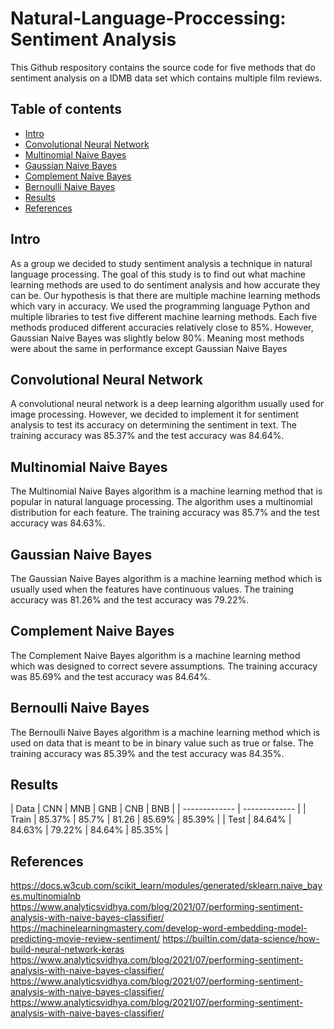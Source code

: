 # Natural-Language-Proccessing: Sentiment Analysis
This Github respository contains the source code for five methods that do sentiment analysis on a IDMB data set which contains multiple film reviews.

## Table of contents
* [Intro](#intro)
* [Convolutional Neural Network](#convolutional-neural-network)
* [Multinomial Naive Bayes](#multinomial-naive-bayes)
* [Gaussian Naive Bayes](#gaussian-naive-bayes)
* [Complement Naive Bayes](#complement-naive-bayes)
* [Bernoulli Naive Bayes](#bernoulli-naive-bayes)
* [Results](#results)
* [References](#references)

## Intro
As a group we decided to study sentiment analysis a technique in natural language processing. The goal of this study is to find out what machine learning methods are used to do sentiment analysis and how accurate they can be. Our hypothesis is that there are multiple machine learning methods which vary in accuracy. We used the programming language Python and multiple libraries to test five different machine learning methods. Each five methods produced different accuracies relatively close to 85%. However, Gaussian Naive Bayes was slightly below 80%. Meaning most methods were about the same in performance except Gaussian Naive Bayes

## Convolutional Neural Network
A convolutional neural network is a deep learning algorithm usually used for image processing. However, we decided to implement it for sentiment analysis to test its accuracy on determining the sentiment in text. The training accuracy was 85.37% and the test accuracy was 84.64%. 

## Multinomial Naive Bayes
The Multinomial Naive Bayes algorithm is a machine learning method that is popular in natural language processing. The algorithm uses a multinomial distribution for each feature. The training accuracy was 85.7% and the test accuracy was 84.63%. 

## Gaussian Naive Bayes
The Gaussian Naive Bayes algorithm is a machine learning method which is usually used when the features have continuous values. The training accuracy was 81.26% and the test accuracy was 79.22%. 

## Complement Naive Bayes
The Complement Naive Bayes algorithm is a machine learning method which was designed to correct severe assumptions. The training accuracy was 85.69% and the test accuracy was 84.64%. 

## Bernoulli Naive Bayes
The Bernoulli Naive Bayes algorithm is a machine learning method which is used on data that is meant to be in binary value such as true or false. The training accuracy was 85.39% and the test accuracy was 84.35%. 

## Results
| Data  | CNN | MNB | GNB | CNB | BNB |
| ------------- | ------------- |
| Train  | 85.37% |  85.7%  | 81.26  | 85.69%  |  85.39%  |
| Test | 84.64%  | 84.63%  |  79.22%  | 84.64%  | 85.35%  |

## References
https://docs.w3cub.com/scikit_learn/modules/generated/sklearn.naive_bayes.multinomialnb
https://www.analyticsvidhya.com/blog/2021/07/performing-sentiment-analysis-with-naive-bayes-classifier/
https://machinelearningmastery.com/develop-word-embedding-model-predicting-movie-review-sentiment/
https://builtin.com/data-science/how-build-neural-network-keras
https://www.analyticsvidhya.com/blog/2021/07/performing-sentiment-analysis-with-naive-bayes-classifier/
https://www.analyticsvidhya.com/blog/2021/07/performing-sentiment-analysis-with-naive-bayes-classifier/
https://www.analyticsvidhya.com/blog/2021/07/performing-sentiment-analysis-with-naive-bayes-classifier/
